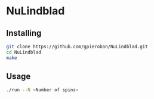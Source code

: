 # NuLindblad


## Installing 
```bash
git clone https://github.com/gpierobon/NuLindblad.git
cd NuLindblad
make
```
## Usage

```bash
./run --N <Number of spins>
```


